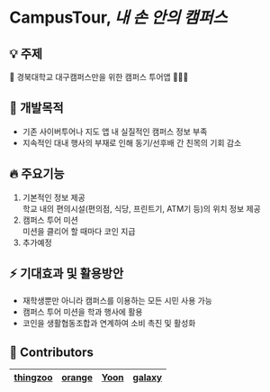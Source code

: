 # CampusTour, _내 손 안의 캠퍼스_

## :bulb: 주제
:bus: 경북대학교 대구캠퍼스만을 위한 캠퍼스 투어앱 👩🏻‍🏫

## :pushpin: 개발목적
- 기존 사이버투어나 지도 앱 내 실질적인 캠퍼스 정보 부족
- 지속적인 대내 행사의 부재로 인해 동기/선후배 간 친목의 기회 감소

## :fire: 주요기능
1. 기본적인 정보 제공  
학교 내의 편의시설(편의점, 식당, 프린트기, ATM기 등)의 위치 정보 제공
2. 캠퍼스 투어 미션  
미션을 클리어 할 때마다 코인 지급
3. 추가예정

## :zap: 기대효과 및 활용방안
- 재학생뿐만 아니라 캠퍼스를 이용하는 모든 시민 사용 가능
- 캠퍼스 투어 미션을 학과 행사에 활용
- 코인을 생활협동조합과 연계하여 소비 촉진 및 활성화

## :rainbow: Contributors

[thingzoo](https://github.com/thing-zoo)  | [orange](https://github.com/seeun-320)  | [Yoon](https://github.com/noranmuri)|[galaxy](https://github.com/eunha812)
--|--|--|--
